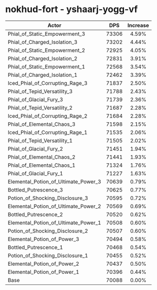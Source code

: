 # nokhud-fort - yshaarj-yogg-vf
| Actor | DPS | Increase |
|---|:---:|:---:|
|Phial_of_Static_Empowerment_3|73306|4.59%|
|Phial_of_Charged_Isolation_3|73202|4.44%|
|Phial_of_Static_Empowerment_2|72925|4.05%|
|Phial_of_Charged_Isolation_2|72831|3.91%|
|Phial_of_Static_Empowerment_1|72568|3.54%|
|Phial_of_Charged_Isolation_1|72462|3.39%|
|Iced_Phial_of_Corrupting_Rage_3|71837|2.50%|
|Phial_of_Tepid_Versatility_3|71788|2.43%|
|Phial_of_Glacial_Fury_3|71739|2.36%|
|Phial_of_Tepid_Versatility_2|71687|2.28%|
|Iced_Phial_of_Corrupting_Rage_2|71684|2.28%|
|Phial_of_Elemental_Chaos_3|71598|2.15%|
|Iced_Phial_of_Corrupting_Rage_1|71535|2.06%|
|Phial_of_Tepid_Versatility_1|71505|2.02%|
|Phial_of_Glacial_Fury_2|71451|1.94%|
|Phial_of_Elemental_Chaos_2|71441|1.93%|
|Phial_of_Elemental_Chaos_1|71324|1.76%|
|Phial_of_Glacial_Fury_1|71227|1.63%|
|Elemental_Potion_of_Ultimate_Power_3|70639|0.79%|
|Bottled_Putrescence_3|70625|0.77%|
|Potion_of_Shocking_Disclosure_3|70595|0.72%|
|Elemental_Potion_of_Ultimate_Power_2|70569|0.69%|
|Bottled_Putrescence_2|70520|0.62%|
|Elemental_Potion_of_Ultimate_Power_1|70508|0.60%|
|Potion_of_Shocking_Disclosure_2|70507|0.60%|
|Elemental_Potion_of_Power_3|70494|0.58%|
|Bottled_Putrescence_1|70468|0.54%|
|Potion_of_Shocking_Disclosure_1|70455|0.52%|
|Elemental_Potion_of_Power_2|70437|0.50%|
|Elemental_Potion_of_Power_1|70396|0.44%|
|Base|70088|0.00%|
